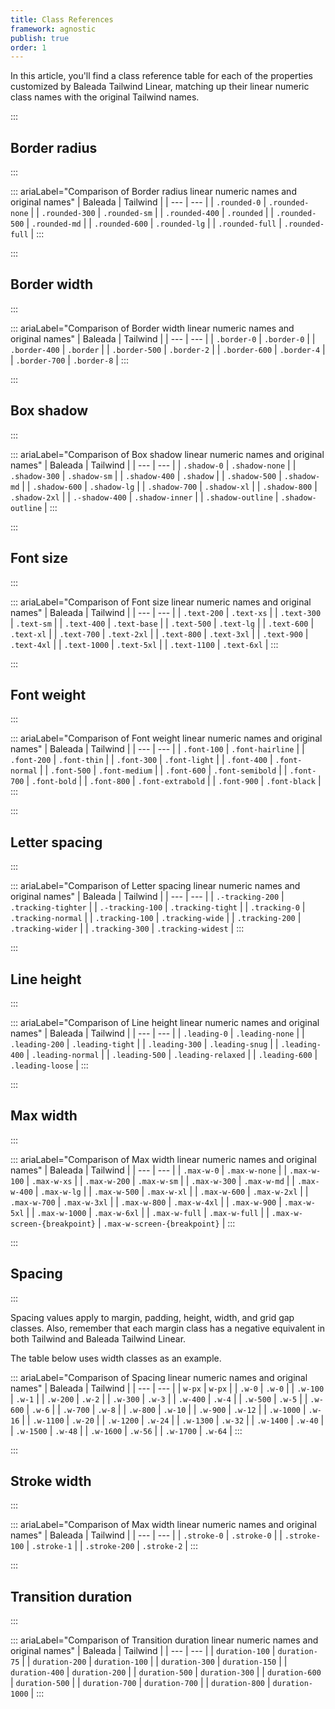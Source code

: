 ```yaml
---
title: Class References
framework: agnostic
publish: true
order: 1
---
```


In this article, you'll find a class reference table for each of the properties customized by Baleada Tailwind Linear, matching up their linear numeric class names with the original Tailwind names.


:::
## Border radius
:::

::: ariaLabel="Comparison of Border radius linear numeric names and original names"
| Baleada | Tailwind |
| --- | --- |
| `.rounded-0` | `.rounded-none` |
| `.rounded-300` | `.rounded-sm` |
| `.rounded-400` | `.rounded` |
| `.rounded-500` | `.rounded-md` |
| `.rounded-600` | `.rounded-lg` |
| `.rounded-full` | `.rounded-full` |
:::


:::
## Border width
:::

::: ariaLabel="Comparison of Border width linear numeric names and original names"
| Baleada | Tailwind |
| --- | --- |
| `.border-0` | `.border-0` |
| `.border-400` | `.border` |
| `.border-500` | `.border-2` |
| `.border-600` | `.border-4` |
| `.border-700` | `.border-8` |
:::


:::
## Box shadow
:::

::: ariaLabel="Comparison of Box shadow linear numeric names and original names"
| Baleada | Tailwind |
| --- | --- |
| `.shadow-0` | `.shadow-none` |
| `.shadow-300` | `.shadow-sm` |
| `.shadow-400` | `.shadow` |
| `.shadow-500` | `.shadow-md` |
| `.shadow-600` | `.shadow-lg` |
| `.shadow-700` | `.shadow-xl` |
| `.shadow-800` | `.shadow-2xl` |
| `.-shadow-400` | `.shadow-inner` |
| `.shadow-outline` | `.shadow-outline` |
:::


:::
## Font size
:::

::: ariaLabel="Comparison of Font size linear numeric names and original names"
| Baleada | Tailwind |
| --- | --- |
| `.text-200` | `.text-xs` |
| `.text-300` | `.text-sm` |
| `.text-400` | `.text-base` |
| `.text-500` | `.text-lg` |
| `.text-600` | `.text-xl` |
| `.text-700` | `.text-2xl` |
| `.text-800` | `.text-3xl` |
| `.text-900` | `.text-4xl` |
| `.text-1000` | `.text-5xl` |
| `.text-1100` | `.text-6xl` |
:::


:::
## Font weight
:::

::: ariaLabel="Comparison of Font weight linear numeric names and original names"
| Baleada | Tailwind |
| --- | --- |
| `.font-100` | `.font-hairline` |
| `.font-200` | `.font-thin` |
| `.font-300` | `.font-light` |
| `.font-400` | `.font-normal` |
| `.font-500` | `.font-medium` |
| `.font-600` | `.font-semibold` |
| `.font-700` | `.font-bold` |
| `.font-800` | `.font-extrabold` |
| `.font-900` | `.font-black` |
:::


:::
## Letter spacing
:::

::: ariaLabel="Comparison of Letter spacing linear numeric names and original names"
| Baleada | Tailwind |
| --- | --- |
| `.-tracking-200` | `.tracking-tighter` |
| `.-tracking-100` | `.tracking-tight` |
| `.tracking-0` | `.tracking-normal` |
| `.tracking-100` | `.tracking-wide` |
| `.tracking-200` | `.tracking-wider` |
| `.tracking-300` | `.tracking-widest` |
:::


:::
## Line height
:::

::: ariaLabel="Comparison of Line height linear numeric names and original names"
| Baleada | Tailwind |
| --- | --- |
| `.leading-0` | `.leading-none` |
| `.leading-200` | `.leading-tight` |
| `.leading-300` | `.leading-snug` |
| `.leading-400` | `.leading-normal` |
| `.leading-500` | `.leading-relaxed` |
| `.leading-600` | `.leading-loose` |
:::


:::
## Max width
:::

::: ariaLabel="Comparison of Max width linear numeric names and original names"
| Baleada | Tailwind |
| --- | --- |
| `.max-w-0` | `.max-w-none` |
| `.max-w-100` | `.max-w-xs` |
| `.max-w-200` | `.max-w-sm` |
| `.max-w-300` | `.max-w-md` |
| `.max-w-400` | `.max-w-lg` |
| `.max-w-500` | `.max-w-xl` |
| `.max-w-600` | `.max-w-2xl` |
| `.max-w-700` | `.max-w-3xl` |
| `.max-w-800` | `.max-w-4xl` |
| `.max-w-900` | `.max-w-5xl` |
| `.max-w-1000` | `.max-w-6xl` |
| `.max-w-full` | `.max-w-full` |
| `.max-w-screen-{breakpoint}` | `.max-w-screen-{breakpoint}` |
:::


:::
## Spacing
:::

Spacing values apply to margin, padding, height, width, and grid gap classes. Also, remember that each margin class has a negative equivalent in both Tailwind and Baleada Tailwind Linear.

The table below uses width classes as an example.

::: ariaLabel="Comparison of Spacing linear numeric names and original names"
| Baleada | Tailwind |
| --- | --- |
| `w-px` | `w-px` |
| `.w-0` | `.w-0` |
| `.w-100` | `.w-1` |
| `.w-200` | `.w-2` |
| `.w-300` | `.w-3` |
| `.w-400` | `.w-4` |
| `.w-500` | `.w-5` |
| `.w-600` | `.w-6` |
| `.w-700` | `.w-8` |
| `.w-800` | `.w-10` |
| `.w-900` | `.w-12` |
| `.w-1000` | `.w-16` |
| `.w-1100` | `.w-20` |
| `.w-1200` | `.w-24` |
| `.w-1300` | `.w-32` |
| `.w-1400` | `.w-40` |
| `.w-1500` | `.w-48` |
| `.w-1600` | `.w-56` |
| `.w-1700` | `.w-64` |
:::


:::
## Stroke width
:::

::: ariaLabel="Comparison of Max width linear numeric names and original names"
| Baleada | Tailwind |
| --- | --- |
| `.stroke-0` | `.stroke-0` |
| `.stroke-100` | `.stroke-1` |
| `.stroke-200` | `.stroke-2` |
:::


:::
## Transition duration
:::

::: ariaLabel="Comparison of Transition duration linear numeric names and original names"
| Baleada | Tailwind |
| --- | --- |
| `duration-100` | `duration-75` |
| `duration-200` | `duration-100` |
| `duration-300` | `duration-150` |
| `duration-400` | `duration-200` |
| `duration-500` | `duration-300` |
| `duration-600` | `duration-500` |
| `duration-700` | `duration-700` |
| `duration-800` | `duration-1000` |
:::